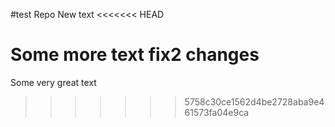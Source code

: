 #test Repo
New text
<<<<<<< HEAD

Some more text
fix2 changes
=======
Some very great text
>>>>>>> 5758c30ce1562d4be2728aba9e461573fa04e9ca
